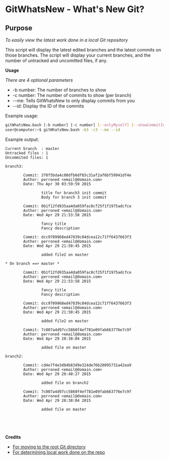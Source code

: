 GitWhatsNew - What's New Git?
==============

Purpose
--------------

*To easily view the latest work done in a local Git repository*

This script will display the latest edited branches and the latest commits on those branches.
The script will display your current branches, and the number of untracked and uncomitted files, if any.

**Usage**

*There are 4 optional parameters*

- -b number: The number of branches to show
- -c number: The number of commits to show (per branch)
- --me: Tells GitWhatsNew to only display commits from you
- --id: Display the ID of the commits

Example usage:

```bash
gitWhatsNew.bash [-b number] [-c number] [--onlyMyself] [--showCommitId]
user@computer:~$ gitWhatsNew.bash -b3 -c3 --me --id
```
Example output:
```
Current branch  : master
Untracked files : 1
Uncommited files: 1

branch3:

        Commit: 378f5bda4c00dfb6df65c31af2af6bf59941df4e
        Author: perroned <email@domain.com>
        Date: Thu Apr 30 03:59:59 2015

                title for branch3 init commit
                Body for branch 3 init commit

        Commit: 0b1f12fd935aa4da059fac8cf25f1f1975adcfce
        Author: perroned <email@domain.com>
        Date: Wed Apr 29 21:53:58 2015

                fancy title
                Fancy description

        Commit: dcc9709968ed47039c84dcea12c71ff6437663f3
        Author: perroned <email@domain.com>
        Date: Wed Apr 29 21:50:45 2015

                added file2 on master

* On branch ==> master *

        Commit: 0b1f12fd935aa4da059fac8cf25f1f1975adcfce
        Author: perroned <email@domain.com>
        Date: Wed Apr 29 21:53:58 2015

                fancy title
                Fancy description

        Commit: dcc9709968ed47039c84dcea12c71ff6437663f3
        Author: perroned <email@domain.com>
        Date: Wed Apr 29 21:50:45 2015

                added file2 on master

        Commit: 7c007a4d97cc5860f4ef781e09fab663776e7c9f
        Author: perroned <email@domain.com>
        Date: Wed Apr 29 20:38:04 2015

                added file on master

branch2:

        Commit: cd4e7f4e3d84b83d9e324de76b28095731a42ea9
        Author: perroned <email@domain.com>
        Date: Wed Apr 29 20:40:27 2015

                added file on branch2

        Commit: 7c007a4d97cc5860f4ef781e09fab663776e7c9f
        Author: perroned <email@domain.com>
        Date: Wed Apr 29 20:38:04 2015

                added file on master
```
&nbsp;
--------------
**Credits**
- [For moving to the root Git directory](http://stackoverflow.com/a/1571525)
- [For determining local work done on the repo](http://stackoverflow.com/a/2658301)
